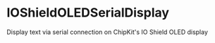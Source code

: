 IOShieldOLEDSerialDisplay
=========================

Display text via serial connection on ChipKit's IO Shield OLED display
